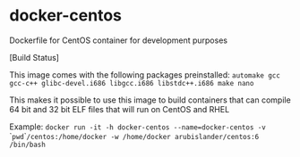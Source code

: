 # docker-centos
Dockerfile for CentOS container for development purposes

[Build Status]

This image comes with the following packages preinstalled:
`automake
gcc
gcc-c++
glibc-devel.i686
libgcc.i686
libstdc++.i686
make
nano`

This makes it possible to use this image to build containers that can compile 64 bit and 32 bit ELF files that will run on CentOS and RHEL

Example:
`docker run -it -h docker-centos --name=docker-centos -v `\``pwd`\``/centos:/home/docker -w /home/docker arubislander/centos:6 /bin/bash`
